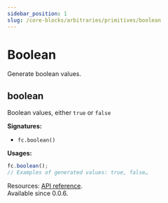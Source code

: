 ```yaml
---
sidebar_position: 1
slug: /core-blocks/arbitraries/primitives/boolean
---
```


# Boolean

Generate boolean values.

## boolean

Boolean values, either `true` or `false`

**Signatures:**

- `fc.boolean()`

**Usages:**

```js
fc.boolean();
// Examples of generated values: true, false…
```

Resources: [API reference](https://dubzzz.github.io/fast-check/api-reference/functions/boolean.html).  
Available since 0.0.6.
